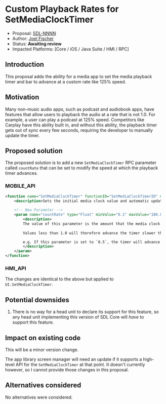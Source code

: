 # Custom Playback Rates for SetMediaClockTimer

* Proposal: [SDL-NNNN](NNNN-setmediaclocktimer-custom-playback-rates.md)
* Author: [Joel Fischer](https://github.com/joeljfischer)
* Status: **Awaiting review**
* Impacted Platforms: [Core / iOS / Java Suite / HMI / RPC]

## Introduction
This proposal adds the ability for a media app to set the media playback timer and bar to advance at a custom rate like 125% speed.

## Motivation
Many non-music audio apps, such as podcast and audiobook apps, have features that allow users to playback the audio at a rate that is not 1.0. For example, a user can play a podcast at 125% speed. Competitors like Carplay have this ability built in, and without this ability, the playback timer gets out of sync every few seconds, requiring the developer to manually update the timer.

## Proposed solution
The proposed solution is to add a new `SetMediaClockTimer` RPC parameter called `countRate` that can be set to modify the speed at which the playback timer advances.

### MOBILE_API
```xml
<function name="SetMediaClockTimer" functionID="SetMediaClockTimerID" messagetype="request" since="1.0">
    <description>Sets the initial media clock value and automatic update method.</description>
        
    <!-- New Parameter -->
    <param name="countRate" type="Float" minValue="0.1" maxValue="100.0" defvalue="1.0" mandatory="false" since="X.X">
        <description>
        The value of this parameter is the amount that the media clock timer will advance per 1.0 seconds of real time.
        
        Values less than 1.0 will therefore advance the timer slower than real-time, while values greater than 1.0 will advance the timer faster than real-time.

        e.g. If this parameter is set to `0.5`, the timer will advance one second per two seconds real-time, or at 50% speed. If this parameter is set to `2.0`, the timer will advance two seconds per one second real-time, or at 200% speed.
        </description>
    </param>
</function>
```

### HMI_API
The changes are identical to the above but applied to `UI.SetMediaClockTimer`.

## Potential downsides
1. There is no way for a head unit to declare its support for this feature, so any head unit implementing this version of SDL Core will _have_ to support this feature.

## Impact on existing code
This will be a minor version change. 

The app library screen manager will need an update if it supports a high-level API for the `SetMediaClockTimer` at that point. It doesn't currently however, so I cannot provide those changes in this proposal.

## Alternatives considered
No alternatives were considered.
